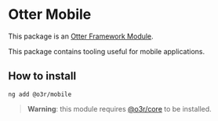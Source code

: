 # Otter Mobile

This package is an [Otter Framework Module](https://github.com/AmadeusITGroup/otter/tree/main/docs/core/MODULE.md).

This package contains tooling useful for mobile applications.

## How to install

```shell
ng add @o3r/mobile
```

> **Warning**: this module requires [@o3r/core](https://www.npmjs.com/package/@o3r/core) to be installed.
